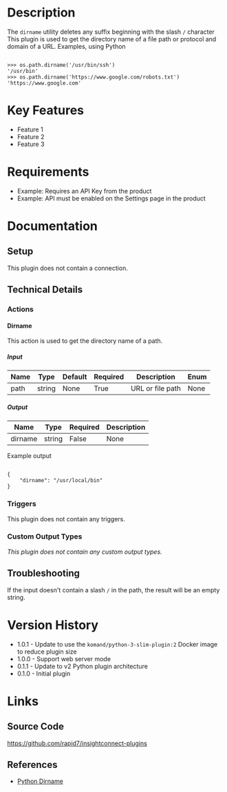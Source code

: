 # Description

The `dirname` utility deletes any suffix beginning with the slash `/` character
This plugin is used to get the directory name of a file path or protocol and domain of a URL. Examples, using Python

```

>>> os.path.dirname('/usr/bin/ssh')
'/usr/bin'
>>> os.path.dirname('https://www.google.com/robots.txt')
'https://www.google.com'

```

# Key Features

* Feature 1
* Feature 2
* Feature 3

# Requirements

* Example: Requires an API Key from the product
* Example: API must be enabled on the Settings page in the product

# Documentation

## Setup

This plugin does not contain a connection.

## Technical Details

### Actions

#### Dirname

This action is used to get the directory name of a path.

##### Input

|Name|Type|Default|Required|Description|Enum|
|----|----|-------|--------|-----------|----|
|path|string|None|True|URL or file path|None|

##### Output

|Name|Type|Required|Description|
|----|----|--------|-----------|
|dirname|string|False|None|

Example output

```

{
    "dirname": "/usr/local/bin"
}

```

### Triggers

This plugin does not contain any triggers.

### Custom Output Types

_This plugin does not contain any custom output types._

## Troubleshooting

If the input doesn't contain a slash `/` in the path, the result will be an empty string.

# Version History

* 1.0.1 - Update to use the `komand/python-3-slim-plugin:2` Docker image to reduce plugin size
* 1.0.0 - Support web server mode
* 0.1.1 - Update to v2 Python plugin architecture
* 0.1.0 - Initial plugin

# Links

## Source Code

https://github.com/rapid7/insightconnect-plugins

## References

* [Python Dirname](https://docs.python.org/2/library/os.path.html#os.path.dirname)

